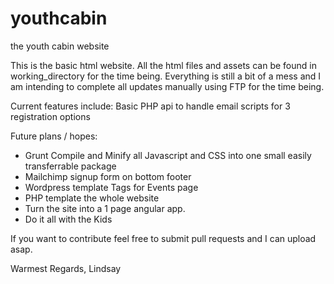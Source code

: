 # youthcabin
the youth cabin website

This is the basic html website. All the html files and assets can be found in working_directory for the time being. Everything is still a bit of a mess and I am intending to complete all updates manually using FTP for the time being. 

Current features include:
Basic PHP api to handle email scripts for 3 registration options


Future plans / hopes:
* Grunt Compile and Minify all Javascript and CSS into one small easily transferrable package
* Mailchimp signup form on bottom footer
* Wordpress template Tags for Events page
* PHP template the whole website
* Turn the site into a 1 page angular app.
* Do it all with the Kids

If you want to contribute feel free to submit pull requests and I can upload asap.

Warmest Regards,
Lindsay

